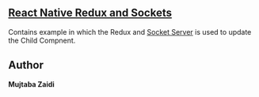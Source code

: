 ## [**React Native Redux and Sockets**](https://github.com/mujtaba-zaidi/RNMultipleSamples/tree/reduxAndSockets)

Contains example in which the Redux and [Socket Server](https://github.com/mujtaba-zaidi/SocketServer/tree/master) is used to update the Child Compnent.

## Author

**Mujtaba Zaidi**
